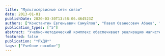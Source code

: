 ```yaml
---
title: "Мультисервисные сети связи"
date: 2013-01-01
publishDate: 2020-03-30T13:58:06.464523Z
authors: ["Константин Евгеньевич Самуйлов", "Павел Ованесович Абаев", "Юлия Васильевна Гайдамака", "Ирина Андреевна Гудкова", "Анна Владиславовна Королькова", "Дмитрий Сергеевич Кулябов", "Ольга Николаевна Щукина"]
publication_types: ["5"]
abstract: "Учебно-методический комплекс обеспечивает реализацию магистерской программы «Управление инфокоммуникациями и интеллектуальные системы» и предназначен для студентов, обучающихся по направлению 010300 «Фундаментальная информатика и информационные технологии». Учебно-методический комплекс включает в себя учебное пособие «Теория телетрафика мультисервисных сетей»."
featured: false
publication: "*РУДН*"
tags: ["Учебное пособие"]
---
```


